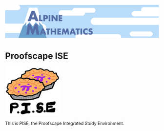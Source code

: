 [![Alpine Mathematics](./am.png)](https://alpinemath.org)

# Proofscape ISE

![PISE](./src/img/logo/pies_pise_178x159.png)

This is PISE, the Proofscape Integrated Study Environment.
